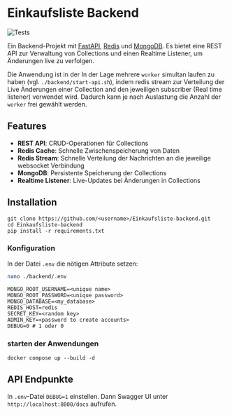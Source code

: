# Einkaufsliste Backend

![Tests](https://img.shields.io/github/actions/workflow/status/maximilianbarg/Einkaufsliste-backend/run-tests.yml?branch=main&label=Tests)

Ein Backend-Projekt mit [FastAPI](https://fastapi.tiangolo.com/), [Redis](https://redis.io/) und [MongoDB](https://www.mongodb.com/). Es bietet eine REST API zur Verwaltung von Collections und einen Realtime Listener, um Änderungen live zu verfolgen.

Die Anwendung ist in der In der Lage mehrere `worker` simultan laufen zu haben (vgl. `./backend/start-api.sh`), indem redis stream zur Verteilung der Live Änderungen einer Collection and den jeweiligen subscriber (Real time listener) verwendet wird. Dadurch kann je nach Auslastung die Anzahl der `worker` frei gewählt werden.   

## Features

- **REST API**: CRUD-Operationen für Collections
- **Redis Cache**: Schnelle Zwischenspeicherung von Daten
- **Redis Stream**: Schnelle Verteilung der Nachrichten an die jeweilige websocket Verbindung
- **MongoDB**: Persistente Speicherung der Collections
- **Realtime Listener**: Live-Updates bei Änderungen in Collections

## Installation

``` shell
git clone https://github.com/<username>/Einkaufsliste-backend.git
cd Einkaufsliste-backend
pip install -r requirements.txt
```

### Konfiguration
In der Datei `.env` die nötigen Attribute setzen:
```bash
nano ./backend/.env
```
``` env
MONGO_ROOT_USERNAME=<unique name>
MONGO_ROOT_PASSWORD=<unique password>
MONGO_DATABASE=<my_database>
REDIS_HOST=redis
SECRET_KEY=<random key>
ADMIN_KEY=<password to create accounts>
DEBUG=0 # 1 oder 0
```


### starten der Anwendungen
``` shell
docker compose up --build -d
```

## API Endpunkte
In `.env`-Datei `DEBUG=1` einstellen. Dann Swagger UI unter `http://localhost:8000/docs` aufrufen.
